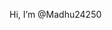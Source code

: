  Hi, I’m @Madhu24250

<!---
Madhu24250/Madhu24250 is a ✨ special ✨ repository because its `README.md` (this file) appears on your GitHub profile.
You can click the Preview link to take a look at your changes.
--->
